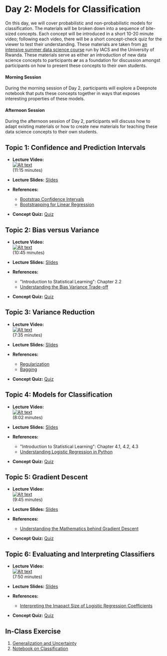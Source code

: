 # Day 2: Models for Classification

On this day, we will cover probabilistic and non-probabilistic models for classification. The materials will be broken down
into a sequence of bite-sized concepts. Each concept will be introduced in a short 10-20 minute video; following each video,
there will be a short concept-check quiz for the viewer to test their understanding. These materials are taken from [an
intensive summer data science course](https://onefishy.github.io/Rwanda-Data-Science/) run by IACS and the University of
Rwanda. These materials serve as either an introduction of new data science concepts to participants ***or*** as a
foundation for discussion amongst participants on how to present these concepts to their own students.

#### Morning Session
During the morning session of Day 2, participants will explore a Deepnote notebook that puts these concepts together in ways
that exposes interesting properties of these models. 

#### Afternoon Session
During the afternoon session of Day 2, participants will discuss how to adapt existing materials or how to create new
materials for teaching these data science concepts to their own students.

## **Topic 1:**  Confidence and Prediction Intervals
- **Lecture Video:** <br>
[![Alt text](https://img.youtube.com/vi/0k0DfJro5I8/0.jpg)](https://youtu.be/0k0DfJro5I8) <br>
(11:15 minutes)

- **Lecture Slides:** [Slides](https://drive.google.com/file/d/1hmBOt5lOv1Aksgy2CmoG1XvZDgZOUaq0/view?usp=sharing)
- **References:** 
  - [Bootstrap Confidence Intervals](https://ocw.mit.edu/courses/mathematics/18-05-introduction-to-probability-and-statistics-spring-2014/readings/MIT18_05S14_Reading24.pdf)
  - [Bootstrapping for Linear Regression](https://www.textbook.ds100.org/ch/18/hyp_regression.html)
- **Concept Quiz:** [Quiz](https://drive.google.com/file/d/1tNBx0VYsHyXAbnWrN3kjSc44y_TmwAIC/view?usp=sharing)  
  
## **Topic 2:**  Bias versus Variance
- **Lecture Video:** <br>
[![Alt text](https://img.youtube.com/vi/eTOxnGIiA6k/0.jpg)](https://youtu.be/eTOxnGIiA6k) <br>
(10:45 minutes)

- **Lecture Slides:** [Slides](https://drive.google.com/file/d/1wVMVJ7rU0HjD_DCOP_yjPZcqJCPeA1Gm/view?usp=sharing)
- **References:** 
  - "Introduction to Statistical Learning": Chapter 2.2
  - [Understanding the Bias Variance Trade-off](https://towardsdatascience.com/understanding-the-bias-variance-tradeoff-and-visualizing-it-with-example-and-python-code-7af2681a10a7)
  
- **Concept Quiz:** [Quiz](https://drive.google.com/file/d/1g4O2X_ahORXTjImAZteADHGEht__MLs4/view?usp=sharing) 
  
## **Topic 3:**  Variance Reduction
- **Lecture Video:** <br>
[![Alt text](https://img.youtube.com/vi/zfQJ7uTFhIw/0.jpg)](https://youtu.be/zfQJ7uTFhIw) <br>
(7:35 minutes)

- **Lecture Slides:** [Slides](https://drive.google.com/file/d/1yGiYhbXEjdyUsjtXLa1-M0zyBr4fr1Fd/view?usp=sharing)
- **References:** 
  - [Regularization](https://towardsdatascience.com/ridge-and-lasso-regression-a-complete-guide-with-python-scikit-learn-e20e34bcbf0b)
  - [Bagging](https://towardsdatascience.com/a-guide-to-ensemble-learning-d3686c9bed9a)
  
- **Concept Quiz:** [Quiz](https://drive.google.com/file/d/1AjhZDbSOMEWhIYg1NGrZgFbnCqJiJv03/view?usp=sharing)

## **Topic 4:** Models for Classification

- **Lecture Video:** <br>
[![Alt text](https://img.youtube.com/vi/5Bv4GB6f6e8/0.jpg)](https://youtu.be/5Bv4GB6f6e8) <br>
(8:02 minutes)

- **Lecture Slides:** [Slides](https://drive.google.com/file/d/1aq6fj3Gv5wW31j9GN1y5u6-7JrGBi7lk/view?usp=sharing)
- **References:** 
  - "Introduction to Statistical Learning": Chapter 4.1, 4.2, 4.3
  - [Understanding Logistic Regression in Python](https://www.datacamp.com/community/tutorials/understanding-logistic-regression-python)
  
- **Concept Quiz:** [Quiz](https://drive.google.com/file/d/1HAvvN8DkkB_Q14GN8RzBkg33w565Io2R/view?usp=sharing)
  
## **Topic 5:** Gradient Descent

- **Lecture Video:** <br>
[![Alt text](https://img.youtube.com/vi/DxT29iy6rOo/0.jpg)](https://youtu.be/DxT29iy6rOo) <br>
(9:45 minutes)

- **Lecture Slides:** [Slides](https://drive.google.com/file/d/1EVGhfpPU_tl1EuI0XkZRfvCO89FqLmLE/view?usp=sharing)
- **References:** 
  - [Understanding the Mathematics behind Gradient Descent](https://towardsdatascience.com/understanding-the-mathematics-behind-gradient-descent-dde5dc9be06e)
- **Concept Quiz:** [Quiz](https://drive.google.com/file/d/1G3NhjQk_TXFjf1dE_famNxw3YhDN_CYe/view?usp=sharing)
  
## **Topic 6:** Evaluating and Interpreting Classifiers

- **Lecture Video:** <br>
[![Alt text](https://img.youtube.com/vi/UZTf43p3ejE/0.jpg)](https://youtu.be/UZTf43p3ejE) <br>
(7:50 minutes)

- **Lecture Slides:** [Slides](https://drive.google.com/file/d/1UNFyt42euWHJ_3bE5uhfLv04yThag9_2/view?usp=sharing)
- **References:** 
  - [Interpreting the Imapact Size of Logistic Regression Coefficients](https://medium.com/ro-data-team-blog/interpret-the-impact-size-with-logistic-regression-coefficients-5eec21baaac8)
- **Concept Quiz:** [Quiz](https://drive.google.com/file/d/1-GQk1n8_NXFl-1m6sctcSNLHFPeQIPRf/view?usp=sharing)


## In-Class Exercise

1. [Generalization and Uncertainty](https://deepnote.com/project/1163d467-eac1-4050-a6cd-e7900d87eaaa)
2. [Notebook on Classification](https://deepnote.com/project/8f461b17-dac5-4061-ac40-1437b36c846a)

